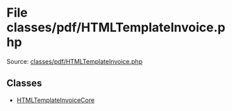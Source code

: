 File classes/pdf/HTMLTemplateInvoice.php
=========

Source: [classes/pdf/HTMLTemplateInvoice.php](https://github.com/PrestaShop/PrestaShop/blob/1.6.0.1/classes/pdf/HTMLTemplateInvoice.php)


Classes
-------

* [HTMLTemplateInvoiceCore](class.HTMLTemplateInvoiceCore.md)

